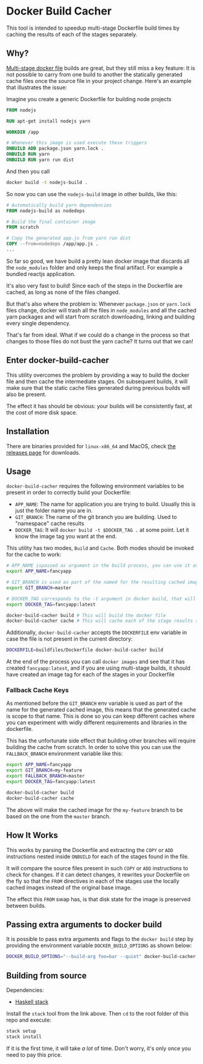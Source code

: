 # Docker Build Cacher

This tool is intended to speedup multi-stage Dockerfile build times by caching the results of each of the
stages separately.

## Why?

[Multi-stage docker file](https://docs.docker.com/engine/userguide/eng-image/multistage-build/) builds are great,
but they still miss a key feature: It is not possible to carry from one build to another the statically generated
cache files once the source file in your project change. Here's an example that illustrates the issue:

Imagine you create a generic Dockerfile for building node projects

```Dockerfile
FROM nodejs

RUN apt-get install nodejs yarn

WORKDIR /app

# Whenever this image is used execute these triggers
ONBUILD ADD package.json yarn.lock .
ONBUILD RUN yarn
ONBUILD RUN yarn run dist
```

And then you call

```bash
docker build -t nodejs-build .
```

So now you can use the `nodejs-build` image in other builds, like this:

```Dockerfile
# Automatically build yarn dependencies
FROM nodejs-build as nodedeps

# Build the final container image
FROM scratch

# Copy the generated app.js from yarn run dist
COPY --from=nodedeps /app/app.js .
...
```

So far so good, we have build a pretty lean docker image that discards all the `node_modules`
folder and only keeps the final artifact. For example a bundled reactjs application.

It's also very fast to build! Since each of the steps in the Dockerfile are cached, as long as
none of the files changed.

But that's also where the problem is: Whenever `package.json` or `yarn.lock` files change, docker
will trash all the files in `node_modules` and all the cached yarn packages and will start from
scratch downloading, linking and building every single dependency.

That's far from ideal. What if we could do a change in the process so that changes to those files
do not bust the yarn cache? It turns out that we can!

## Enter docker-build-cacher

This utility overcomes the problem by providing a way to build the docker file and then cache the
intermediate stages. On subsequent builds, it will make sure that the static cache files generated
during previous builds will also be present.

The effect it has should be obvious: your builds will be consistently fast, at the cost of more disk space.

## Installation

There are binaries provided for `linux-x86_64` and MacOS, check
[the releases page](https://github.com/seatgeek/docker-build-cacher/releases) for downloads.

## Usage

`docker-build-cacher` requires the following environment variables to be present in order to correctly build
your Dockerfile:

* `APP_NAME`: The name for application you are trying to build. Usually this is just the folder name you are in.
* `GIT_BRANCH`: The name of the git branch you are building. Used to "namespace" cache results
* `DOCKER_TAG`: It will `docker build -t $DOCKER_TAG .` at some point. Let it know the image tag you want at the end.

This utility has two modes, `Build` and `Cache`. Both modes should be invoked for the cache to work:

```bash
# APP_NAME ispassed as argument in the build process, you can use it as an env var in your Dockerfile
export APP_NAME=fancyapp

# GIT_BRANCH is used as part of the named for the resulting cached image
export GIT_BRANCH=master

# DOCKER_TAG corresponds to the -t argument in docker build, that will be the resulting image name
export DOCKER_TAG=fancyapp:latest

docker-build-cacher build # This will build the docker file
docker-build-cacher cache # This will cache each of the stage results separately
```

Additionally, `docker-build-cacher` accepts the `DOCKERFILE` env variable in case the file is not present in the
current directory:

```bash
DOCKERFILE=buildfiles/Dockerfile docker-build-cacher build
```

At the end of the process you can call `docker images` and see that it has created `fancyapp:latest`, and if you are using
multi-stage builds, it should have created an image tag for each of the stages in your Dockerfile

### Fallback Cache Keys


As mentioned before the `GIT_BRANCH` env variable is used as part of the name for the generated cached image, this means that
the generated cache is scope to that name. This is done so you can keep different caches where you can experiment with widly
different requirements and libraries in the dockerfile.

This has the unfortunate side effect that building other branches will require building the cache from scratch. In order to solve this
you can use the `FALLBACK_BRANCH` environment variable like this:

```bash
export APP_NAME=fancyapp
export GIT_BRANCH=my-feature
export FALLBACK_BRANCH=master
export DOCKER_TAG=fancyapp:latest

docker-build-cacher build
docker-build-cacher cache
```

The above will make the cached image for the `my-feature` branch to be based on the one from the `master` branch.

## How It Works

This works by parsing the Dockerfile and extracting the `COPY` or `ADD` instructions nested inside `ONBUILD` for each of
the stages found in the file.

It will compare the source files present in such `COPY` or `ADD` instructions to check for changes. If it can detect changes,
it rewrites your Dockerfile on the fly so that the `FROM` directives in each of the stages use the locally cached images instead
of the original base image.

The effect this `FROM` swap has, is that disk state for the image is preserved between builds.

## Passing extra arguments to docker build

It is possible to pass extra arguments and flags to the `docker build` step by providing the environment variable `DOCKER_BUILD_OPTIONS` as
shown below:


```bash
DOCKER_BUILD_OPTIONS="--build-arg foo=bar --quiet" docker-build-cacher build
```

## Building from source

Dependencies:

- [Haskell stack](https://docs.haskellstack.org/en/stable/README/#how-to-install)

Install the `stack` tool from the link above. Then `cd` to the root folder of this repo and execute:

```sh
stack setup
stack install
```

If it is the first time, it will take *a lot* of time. Don't worry, it's only once you need to pay this price.
